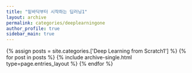 ```yaml
---
title: "밑바닥부터 시작하는 딥러닝1"
layout: archive
permalink: categories/deeplearningone
author_profile: true
sidebar_main: true
---
```



{% assign posts = site.categories.['Deep Learning from Scratch1'] %}
{% for post in posts %} {% include archive-single.html type=page.entries_layout %} {% endfor %}
